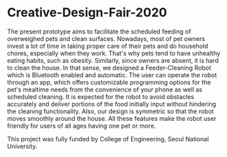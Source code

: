 # Creative-Design-Fair-2020
The present prototype aims to facilitate the scheduled feeding of overweighed pets and clean surfaces. Nowadays, most of pet owners invest a lot of time in taking proper care of their pets and do household chores, especially when they work. That's why pets tend to have unhealthy eating habits, such as obesity. Similarly, since owners are absent, it is hard to clean the house. In that sense, we designed a Feeder-Cleaning Robot which is Bluetooth enabled and automatic. The user can operate the robot through an app, which offers customizable programming options for the pet's mealtime needs from the convenience of your phone as well as scheduled cleaning. It is expected for the robot to avoid obstacles accurately and deliver portions of the food initially input without hindering the cleaning functionality. Also, our design is symmetric so that the robot moves smoothly around the house. All these features make the robot user friendly for users of all ages having one pet or more.

This project was fully funded by College of Engineering, Seoul National University. 
